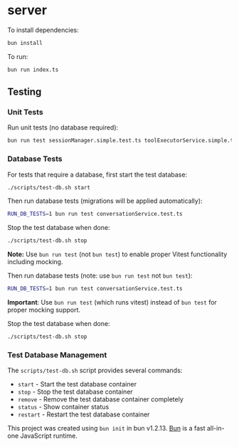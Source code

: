 # server

To install dependencies:

```bash
bun install
```

To run:

```bash
bun run index.ts
```

## Testing

### Unit Tests

Run unit tests (no database required):

```bash
bun run test sessionManager.simple.test.ts toolExecutorService.simple.test.ts
```

### Database Tests

For tests that require a database, first start the test database:

```bash
./scripts/test-db.sh start
```

Then run database tests (migrations will be applied automatically):

```bash
RUN_DB_TESTS=1 bun run test conversationService.test.ts
```

Stop the test database when done:

```bash
./scripts/test-db.sh stop
```

**Note:** Use `bun run test` (not `bun test`) to enable proper Vitest functionality including mocking.

Then run database tests (note: use `bun run test` not `bun test`):

```bash
RUN_DB_TESTS=1 bun run test conversationService.test.ts
```

**Important**: Use `bun run test` (which runs vitest) instead of `bun test` for proper mocking support.

Stop the test database when done:

```bash
./scripts/test-db.sh stop
```

### Test Database Management

The `scripts/test-db.sh` script provides several commands:

- `start` - Start the test database container
- `stop` - Stop the test database container
- `remove` - Remove the test database container completely
- `status` - Show container status
- `restart` - Restart the test database container

This project was created using `bun init` in bun v1.2.13. [Bun](https://bun.sh) is a fast all-in-one JavaScript runtime.
